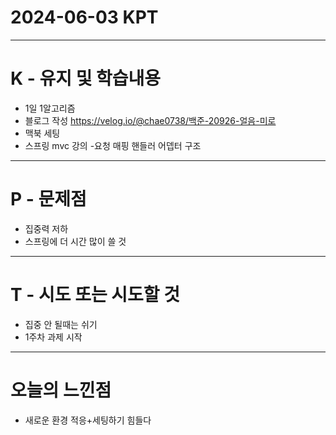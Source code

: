 # 2024-06-03 KPT
---
# K - 유지 및 학습내용

- 1일 1알고리즘
- 블로그 작성 https://velog.io/@chae0738/백준-20926-얼음-미로
- 맥북 세팅
- 스프링 mvc 강의 -요청 매핑 핸들러 어뎁터 구조
---
# P - 문제점

- 집중력 저하
- 스프링에 더 시간 많이 쓸 것

---
# T - 시도 또는 시도할 것

- 집중 안 될때는 쉬기
- 1주차 과제 시작
---
# 오늘의 느낀점
- 새로운 환경 적응+세팅하기 힘들다
